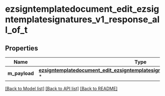 # ezsigntemplatedocument_edit_ezsigntemplatesignatures_v1_response_all_of_t

## Properties
Name | Type | Description | Notes
------------ | ------------- | ------------- | -------------
**m_payload** | [**ezsigntemplatedocument_edit_ezsigntemplatesignatures_v1_response_m_payload_t**](ezsigntemplatedocument_edit_ezsigntemplatesignatures_v1_response_m_payload.md) \* |  | 

[[Back to Model list]](../README.md#documentation-for-models) [[Back to API list]](../README.md#documentation-for-api-endpoints) [[Back to README]](../README.md)


